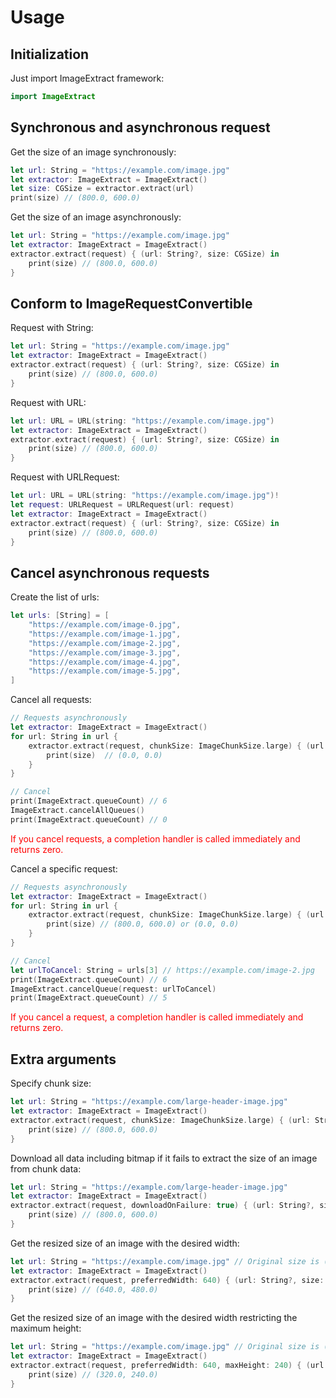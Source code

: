 # Usage

## Initialization

Just import ImageExtract framework:
```swift
import ImageExtract
```

## Synchronous and asynchronous request

Get the size of an image synchronously:
```swift
let url: String = "https://example.com/image.jpg"
let extractor: ImageExtract = ImageExtract()
let size: CGSize = extractor.extract(url)
print(size) // (800.0, 600.0)
```

Get the size of an image asynchronously:
```swift
let url: String = "https://example.com/image.jpg"
let extractor: ImageExtract = ImageExtract()
extractor.extract(request) { (url: String?, size: CGSize) in
    print(size) // (800.0, 600.0)
}
```

## Conform to ImageRequestConvertible

Request with String:
```swift
let url: String = "https://example.com/image.jpg"
let extractor: ImageExtract = ImageExtract()
extractor.extract(request) { (url: String?, size: CGSize) in
    print(size) // (800.0, 600.0)
}
```

Request with URL:
```swift
let url: URL = URL(string: "https://example.com/image.jpg")
let extractor: ImageExtract = ImageExtract()
extractor.extract(request) { (url: String?, size: CGSize) in
    print(size) // (800.0, 600.0)
}
```

Request with URLRequest:
```swift
let url: URL = URL(string: "https://example.com/image.jpg")!
let request: URLRequest = URLRequest(url: request)
let extractor: ImageExtract = ImageExtract()
extractor.extract(request) { (url: String?, size: CGSize) in
    print(size) // (800.0, 600.0)
}
```

## Cancel asynchronous requests
Create the list of urls:
```swift
let urls: [String] = [
    "https://example.com/image-0.jpg",
    "https://example.com/image-1.jpg",
    "https://example.com/image-2.jpg",
    "https://example.com/image-3.jpg",
    "https://example.com/image-4.jpg",
    "https://example.com/image-5.jpg",
]
```

Cancel all requests:
```swift
// Requests asynchronously
let extractor: ImageExtract = ImageExtract()
for url: String in url {
    extractor.extract(request, chunkSize: ImageChunkSize.large) { (url: String?, size: CGSize) in
        print(size)  // (0.0, 0.0)
    }
}

// Cancel
print(ImageExtract.queueCount) // 6
ImageExtract.cancelAllQueues()
print(ImageExtract.queueCount) // 0
```
<font color="Red">If you cancel requests, a completion handler is called immediately and returns zero.</font>

Cancel a specific request:
```swift
// Requests asynchronously
let extractor: ImageExtract = ImageExtract()
for url: String in url {
    extractor.extract(request, chunkSize: ImageChunkSize.large) { (url: String?, size: CGSize) in
        print(size) // (800.0, 600.0) or (0.0, 0.0)
    }
}

// Cancel
let urlToCancel: String = urls[3] // https://example.com/image-2.jpg
print(ImageExtract.queueCount) // 6
ImageExtract.cancelQueue(request: urlToCancel)
print(ImageExtract.queueCount) // 5
```
<font color="Red">If you cancel a request, a completion handler is called immediately and returns zero.</font>

## Extra arguments

Specify chunk size:
```swift
let url: String = "https://example.com/large-header-image.jpg"
let extractor: ImageExtract = ImageExtract()
extractor.extract(request, chunkSize: ImageChunkSize.large) { (url: String?, size: CGSize) in
    print(size) // (800.0, 600.0)
}
```

Download all data including bitmap if it fails to extract the size of an image from chunk data:
```swift
let url: String = "https://example.com/large-header-image.jpg"
let extractor: ImageExtract = ImageExtract()
extractor.extract(request, downloadOnFailure: true) { (url: String?, size: CGSize) in
    print(size) // (800.0, 600.0)
}
```

Get the resized size of an image with the desired width:
```swift
let url: String = "https://example.com/image.jpg" // Original size is (800.0, 600.0)
let extractor: ImageExtract = ImageExtract()
extractor.extract(request, preferredWidth: 640) { (url: String?, size: CGSize) in
    print(size) // (640.0, 480.0)
}
```

Get the resized size of an image with the desired width restricting the maximum height:
```swift
let url: String = "https://example.com/image.jpg" // Original size is (800.0, 600.0)
let extractor: ImageExtract = ImageExtract()
extractor.extract(request, preferredWidth: 640, maxHeight: 240) { (url: String?, size: CGSize) in
    print(size) // (320.0, 240.0)
}
```